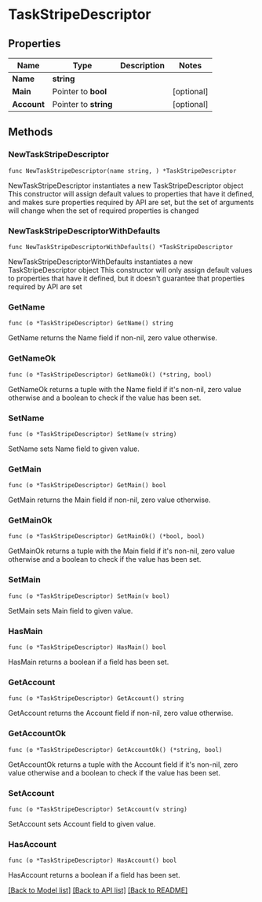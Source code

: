 # TaskStripeDescriptor

## Properties

Name | Type | Description | Notes
------------ | ------------- | ------------- | -------------
**Name** | **string** |  | 
**Main** | Pointer to **bool** |  | [optional] 
**Account** | Pointer to **string** |  | [optional] 

## Methods

### NewTaskStripeDescriptor

`func NewTaskStripeDescriptor(name string, ) *TaskStripeDescriptor`

NewTaskStripeDescriptor instantiates a new TaskStripeDescriptor object
This constructor will assign default values to properties that have it defined,
and makes sure properties required by API are set, but the set of arguments
will change when the set of required properties is changed

### NewTaskStripeDescriptorWithDefaults

`func NewTaskStripeDescriptorWithDefaults() *TaskStripeDescriptor`

NewTaskStripeDescriptorWithDefaults instantiates a new TaskStripeDescriptor object
This constructor will only assign default values to properties that have it defined,
but it doesn't guarantee that properties required by API are set

### GetName

`func (o *TaskStripeDescriptor) GetName() string`

GetName returns the Name field if non-nil, zero value otherwise.

### GetNameOk

`func (o *TaskStripeDescriptor) GetNameOk() (*string, bool)`

GetNameOk returns a tuple with the Name field if it's non-nil, zero value otherwise
and a boolean to check if the value has been set.

### SetName

`func (o *TaskStripeDescriptor) SetName(v string)`

SetName sets Name field to given value.


### GetMain

`func (o *TaskStripeDescriptor) GetMain() bool`

GetMain returns the Main field if non-nil, zero value otherwise.

### GetMainOk

`func (o *TaskStripeDescriptor) GetMainOk() (*bool, bool)`

GetMainOk returns a tuple with the Main field if it's non-nil, zero value otherwise
and a boolean to check if the value has been set.

### SetMain

`func (o *TaskStripeDescriptor) SetMain(v bool)`

SetMain sets Main field to given value.

### HasMain

`func (o *TaskStripeDescriptor) HasMain() bool`

HasMain returns a boolean if a field has been set.

### GetAccount

`func (o *TaskStripeDescriptor) GetAccount() string`

GetAccount returns the Account field if non-nil, zero value otherwise.

### GetAccountOk

`func (o *TaskStripeDescriptor) GetAccountOk() (*string, bool)`

GetAccountOk returns a tuple with the Account field if it's non-nil, zero value otherwise
and a boolean to check if the value has been set.

### SetAccount

`func (o *TaskStripeDescriptor) SetAccount(v string)`

SetAccount sets Account field to given value.

### HasAccount

`func (o *TaskStripeDescriptor) HasAccount() bool`

HasAccount returns a boolean if a field has been set.


[[Back to Model list]](../README.md#documentation-for-models) [[Back to API list]](../README.md#documentation-for-api-endpoints) [[Back to README]](../README.md)


